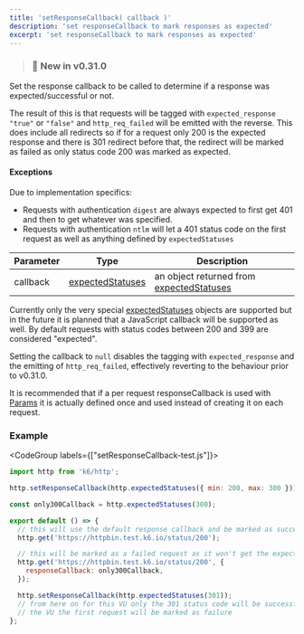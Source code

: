 ```yaml
---
title: 'setResponseCallback( callback )'
description: 'set responseCallback to mark responses as expected'
excerpt: 'set responseCallback to mark responses as expected'
---
```


> ### 🎉 New in v0.31.0

Set the response callback to be called to determine if a response was expected/successful or not.

The result of this is that requests will be tagged with `expected_response` `"true"` or `"false"` and `http_req_failed` will be emitted with the reverse. This does include all redirects so if for a request only 200 is the expected response and there is 301 redirect before that, the redirect will be marked as failed as only status code 200 was marked as expected.

#### Exceptions

Due to implementation specifics:

- Requests with authentication `digest` are always expected to first get 401 and then to get whatever was specified.
- Requests with authentication `ntlm` will let a 401 status code on the first request as well as anything defined by `expectedStatuses`

| Parameter | Type                                                                  | Description                                                                                   |
| --------- | --------------------------------------------------------------------- | --------------------------------------------------------------------------------------------- |
| callback  | [expectedStatuses](/javascript-api/k6-http/expectedstatuses) | an object returned from [expectedStatuses](/javascript-api/k6-http/expectedstatuses) |

Currently only the very special [expectedStatuses](/javascript-api/k6-http/expectedstatuses) objects are supported but in the future it is planned that a JavaScript callback will be supported as well. By default requests with status codes between 200 and 399 are considered "expected".

Setting the callback to `null` disables the tagging with `expected_response` and the emitting of `http_req_failed`, effectively reverting to the behaviour prior to v0.31.0.

It is recommended that if a per request responseCallback is used with [Params](/javascript-api/k6-http/params) it is actually defined once and used instead of creating it on each request.

### Example

<CodeGroup labels={["setResponseCallback-test.js"]}>

```javascript
import http from 'k6/http';

http.setResponseCallback(http.expectedStatuses({ min: 200, max: 300 }));

const only300Callback = http.expectedStatuses(300);

export default () => {
  // this will use the default response callback and be marked as successful
  http.get('https://httpbin.test.k6.io/status/200');

  // this will be marked as a failed request as it won't get the expected status code of 300
  http.get('https://httpbin.test.k6.io/status/200', {
    responseCallback: only300Callback,
  });

  http.setResponseCallback(http.expectedStatuses(301));
  // from here on for this VU only the 301 status code will be successful so on the next iteration of
  // the VU the first request will be marked as failure
};
```

</CodeGroup>
